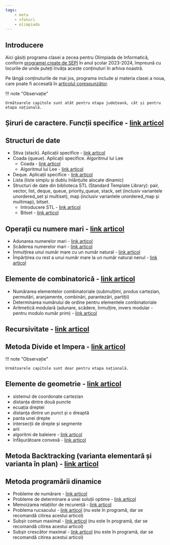```yaml
---
tags:
    - meta
    - sfaturi
    - olimpiada
---
```


## Introducere

Aici găsiți programa clasei a zecea pentru Olimpiada de Informatică, conform
[programei create de
SEPI](https://sepi.ro/assets/upload-file/oni2024/Programa%20pentru%20olimpiada%20de%20informatica_gimnaziu%20si%20liceu.pdf)
în anul școlar 2023-2024, împreună cu locurile de unde puteți învăța aceste
conținuturi în arhiva noastră.

Pe lângă conținuturile de mai jos, programa include și materia clasei a noua,
care poate fi accesată în [articolul corespunzător](./clasa-IX.md).

!!! note "Observație"

    Următoarele capitole sunt atât pentru etapa județeană, cât și pentru etapa națională.

## Șiruri de caractere. Funcții specifice - [link articol](../cppintro/strings.md)

## Structuri de date

-   Stiva (stack). Aplicații specifice - [link
    articol](../mediu/stack.md)
-   Coada (queue). Aplicații specifice. Algoritmul lui Lee
    -   Coada - [link articol](../mediu/queue.md)
    -   Algoritmul lui Lee - [link
        articol](../mediu/lee.md#algoritmul-lui-lee-flood-fill-iterativ)
-   Deque. Aplicații specifice - [link
    articol](../mediu/deque.md)
-   Lista (liste simplu și dublu înlănțuite alocate dinamic)
-   Structuri de date din biblioteca STL (Standard Template Library): pair,
    vector, list, deque, queue, priority_queue, stack, set (inclusiv variantele
    unordered_set și multiset), map (inclusiv variantele unordered_map și
    multimap), bitset.
    -   Introducere STL - [link articol](../cppintro/stl.md)
    -   Bitset - [link articol](../dificil/bitsets.md)

## Operații cu numere mari - [link articol](../mediu/bignum.md)

-   Adunarea numerelor mari - [link
    articol](../mediu/bignum.md#adunarea-numerelor-mari)
-   Scăderea numerelor mari - [link
    articol](../mediu/bignum.md#scaderea-numerelor-mari)
-   Înmulțirea unui număr mare cu un număr natural - [link
    articol](../mediu/bignum.md#inmultirea-unui-numar-mare-cu-un-numar-mic)
-   Împărțirea cu rest a unui număr mare la un număr natural nenul - [link
    articol](../mediu/bignum.md#impartirea-unui-numar-mare-la-un-numar-mic)

## Elemente de combinatorică - [link articol](../mediu/intro-combinatorics.md)

-   Numărarea elementelor combinatoriale (submulțimi, produs cartezian, permutări,
    aranjamente, combinări, parantezări, partiții)
-   Determinarea numărului de ordine pentru elementele combinatoriale
-   Aritmetică modulară (adunare, scădere, înmulțire, invers modular - pentru
    modulo număr prim) - [link
    articol](../mediu/pow-log.md#fundamente-ale-calcului-modular)

## Recursivitate - [link articol](../cppintro/functions.md#functii-recursive)

## Metoda Divide et Impera - [link articol](../mediu/divide-et-impera.md)

!!! note "Observație"

    Următoarele capitole sunt doar pentru etapa națională.

## Elemente de geometrie - [link articol](../mediu/basic-geometry.md)

-   sistemul de coordonate cartezian
-   distanța dintre două puncte
-   ecuația dreptei
-   distanța dintre un punct și o dreaptă
-   panta unei drepte
-   intersecții de drepte și segmente
-   arii
-   algoritmi de baleiere - [link
    articol](../dificil/sweep-line.md)
-   înfășurătoare convexă - [link
    articol](../dificil/convex-hull.md)

## Metoda Backtracking (varianta elementară și varianta în plan) - [link articol](../mediu/backtracking.md)

## Metoda programării dinamice

-   Probleme de numărare - [link articol](../usor/intro-dp.md)
-   Probleme de determinare a unei soluții optime - [link
    articol](../usor/intro-dp.md)
-   Memoizarea relațiilor de recurență - [link
    articol](../usor/intro-dp.md#clasificare)
-   Problema rucsacului - [link articol](../mediu/knapsack.md)
    (nu este în programă, dar se recomandă citirea acestui articol)
-   Subșir comun maximal - [link articol](../mediu/lcs.md) (nu
    este în programă, dar se recomandă citirea acestui articol)
-   Subșir crescător maximal - [link articol](../mediu/lis.md)
    (nu este în programă, dar se recomandă citirea acestui articol)
